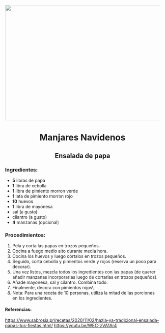 <div align="center"> 

<img src="https://media.metrolatam.com/2017/12/13/thinkstockphotos472653580-30e70df9675f4caf03a32ebe27a41e91-1200x800.jpg" width="520" height="374" />

# Manjares Navidenos
## Ensalada de papa

</div> 

  ### Ingredientes:
- **5** libras de papa
- **1** libra de cebolla
- **1** libra de pimiento morron verde
- **1** lata de pimiento morron rojo
- **10** huevos
- **1** libra de mayonesa
- sal (a gusto)
- cilantro (a gusto)
- **4** manzanas (opcional)
### Procedimientos:
1. Pela y corta las papas en trozos pequeños.
2.  Cocina a fuego medio alto durante media hora.
3.  Cocina los huevos y luego córtalos en trozos pequeños. 
4.  Seguido, corta cebolla y pimientos verde y rojos (reserva un poco para decorar).
5. Una vez listos, mezcla todos los ingredientes con las papas (de querer añadir manzanas incorporarlas luego de cortarlas en trozos pequeños). 
6. Añade mayonesa, sal y cilantro. Combina todo.
7. Finalmente, decora con pimientos rojos\
8. Nota: Para una receta de 10 personas, utiliza la mitad de las porciones en los ingredientes.
#### Referencias:
https://www.sabrosia.pr/recetas/2020/11/02/hazla-ya-tradicional-ensalada-papas-tus-fiestas.html/
https://youtu.be/WEC-zVA1Ar4
